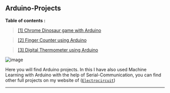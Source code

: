 ## Arduino-Projects

**Table of contents :**

> [\[1\] Chrome Dinosaur game with Arduino](https://github.com/mustakim300/Arduino-Projects/tree/main/Chrome%20Dinosaur%20game%20with%20Arduino)

> [\[2\] Finger Counter using Arduino](https://github.com/mustakim300/Arduino-Projects/tree/main/Finger%20Counter%20using%20Arduino)

> [\[3\] Digital Thermometer using Arduino](https://github.com/mustakim300/Arduino-Projects/blob/main/Digital%20Thermometer%20using%20Arduino/README.md)





![image](https://user-images.githubusercontent.com/68029648/186951970-9acacfc8-bf3f-40f0-bf28-599209df7a95.png)



Here you will find Arduino projects. In this I have also used Machine Learning with Arduino with the help of Serial-Communication, you can find other full projects on my website of ([`Electrocircuit`](https://electrocircuit.net/))




---




